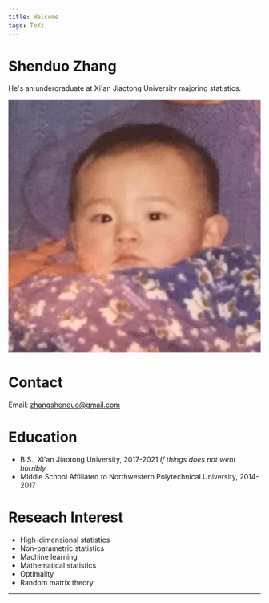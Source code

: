 ```yaml
---
title: Welcome
tags: TeXt
---
```


# Shenduo Zhang

He's an undergraduate at Xi'an Jiaotong University majoring statistics. 

![avatar](/me.jpeg)

# Contact

Email: zhangshenduo@gmail.com

# Education

- B.S., Xi'an Jiaotong University, 2017-2021 *If things does not went horribly*
- Middle School Affiliated to Northwestern Polytechnical University, 2014-2017

# Reseach Interest

- High-dimensional statistics
- Non-parametric statistics
- Machine learning
- Mathematical statistics
- Optimality
- Random matrix theory


<!-- You may want to [config the site](https://tianqi.name/jekyll-TeXt-theme/docs/en/configuration) or [writing a post](https://tianqi.name/jekyll-TeXt-theme/docs/en/writing-posts) next. Please feel free to [create an issue](https://github.com/kitian616/jekyll-TeXt-theme/issues) or [send me email](mailto:kitian616@outlook.com) if you have any questions. -->

<!--more-->

---
<!-- 
If you like TeXt, don't forget to give me a star. :star2:

[![Star This Project](https://img.shields.io/github/stars/kitian616/jekyll-TeXt-theme.svg?label=Stars&style=social)](https://github.com/kitian616/jekyll-TeXt-theme/) -->
